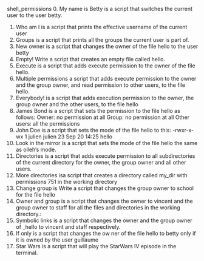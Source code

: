 shell_permissions
0. My name is Betty is a script that switches the current user to the user betty.
1. Who am I is a script that prints the effective username of the current user
2. Groups is a script that prints all the groups the current user is part of.
3. New owner is a script that changes the owner of the file hello to the user betty
4. Empty! Write a script that creates an empty file called hello.
5. Execute is a script that adds execute permission to the owner of the file hello.
6. Multiple permissions  a script that adds execute permission to the owner and the group owner, and read permission to other users, to the file hello.
7. Everybody! is a script that adds execution permission to the owner, the group owner and the other users, to the file hello
8. James Bond is a script that sets the permission to the file hello as follows:
Owner: no permission at all
Group: no permission at all
Other users: all the permissions
9. John Doe is a script that sets the mode of the file hello to this:
-rwxr-x-wx 1 julien julien 23 Sep 20 14:25 hello
10. Look in the mirror is a script that sets the mode of the file hello the same as olleh’s mode.
11. Directories is a script that adds execute permission to all subdirectories of the current directory for the owner, the group owner and all other users.
12. More directories isa script that creates a directory called my_dir with permissions 751 in the working directory
13. Change group is Write a script that changes the group owner to school for the file hello
14. Owner and group is a script that changes the owner to vincent and the group owner to staff for all the files and directories in the working directory.:
15. Symbolic links is  a script that changes the owner and the group owner of _hello to vincent and staff respectively.
16. If only is a script that changes the ow
ner of the file hello to betty only if it is owned by the user guillaume
17. Star Wars is a script that will play the StarWars IV episode in the terminal.
